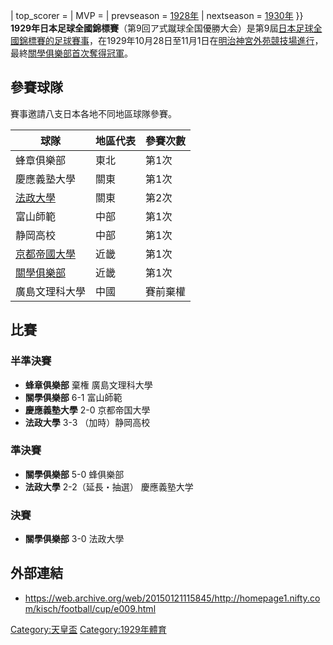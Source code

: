 | top_scorer = | MVP = | prevseason =
[1928年](../Page/1928年日本足球全國錦標賽.md "wikilink") |
nextseason = [1930年](../Page/1930年日本足球全國錦標賽.md "wikilink") }}
**1929年日本足球全國錦標賽**（<span lang="ja">第9回ア式蹴球全国優勝大会</span>）是第9屆[日本足球全國錦標賽的足球賽事](../Page/天皇杯.md "wikilink")，在1929年10月28日至11月1日在[明治神宮外苑競技場進行](https://zh.wikipedia.org/wiki/明治神宮外苑競技場 "wikilink")，最終[關學俱樂部首次奪得冠軍](../Page/關西學院大學.md "wikilink")。

## 參賽球隊

賽事邀請八支日本各地不同地區球隊參賽。

| 球隊                                                      | 地區代表 | 參賽次數 |
| ------------------------------------------------------- | ---- | ---- |
| 蜂章俱樂部                                                   | 東北   | 第1次  |
| 慶應義塾大學                                                  | 關東   | 第1次  |
| [法政大學](https://zh.wikipedia.org/wiki/法政大學 "wikilink")   | 關東   | 第2次  |
| 富山師範                                                    | 中部   | 第1次  |
| 静岡高校                                                    | 中部   | 第1次  |
| [京都帝國大學](https://zh.wikipedia.org/wiki/京都大學 "wikilink") | 近畿   | 第1次  |
| [關學俱樂部](../Page/關西學院大學.md "wikilink")                   | 近畿   | 第1次  |
| 廣島文理科大學                                                 | 中國   | 賽前棄權 |

## 比賽

### 半準決賽

  - **蜂章俱樂部** 棄権 廣島文理科大學
  - **關學俱樂部** 6-1 富山師範
  - **慶應義塾大學** 2-0 京都帝国大學
  - **法政大學** 3-3 （加時）静岡高校

### 準決賽

  - **關學俱樂部** 5-0 蜂俱樂部
  - **法政大學** 2-2（延長・抽選） 慶應義塾大学

### 決賽

  - **關學俱樂部** 3-0 法政大學

## 外部連結

  - <https://web.archive.org/web/20150121115845/http://homepage1.nifty.com/kisch/football/cup/e009.html>

[Category:天皇盃](https://zh.wikipedia.org/wiki/Category:天皇盃 "wikilink")
[Category:1929年體育](https://zh.wikipedia.org/wiki/Category:1929年體育 "wikilink")